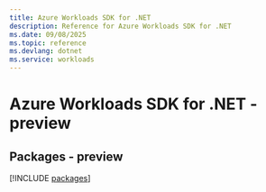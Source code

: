 ```yaml
---
title: Azure Workloads SDK for .NET
description: Reference for Azure Workloads SDK for .NET
ms.date: 09/08/2025
ms.topic: reference
ms.devlang: dotnet
ms.service: workloads
---
```

# Azure Workloads SDK for .NET - preview
## Packages - preview
[!INCLUDE [packages](workloads-index.md)]